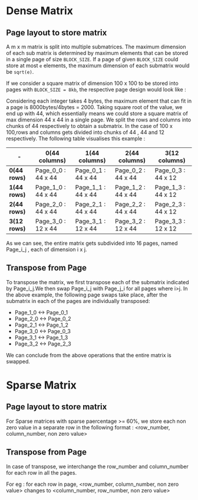 # Dense Matrix
## Page layout to store matrix
A m x m matrix is split into multiple submatrices. The maximum dimension of each sub matrix is determined by maximum elements that can be stored in a single page of size ```BLOCK_SIZE```. If a page of given ```BLOCK_SIZE``` could store at most ``` e ``` elements, the maximum dimension of each submatrix would be ```sqrt(e)```. 

If we consider a square matrix of dimension 100 x 100 to be stored into pages with ```BLOCK_SIZE = 8kb```, the respective page design would look like : 

Considering each integer takes 4 bytes, the maximum element that can fit in a page is 8000bytes/4bytes = 2000. Taking square root of the value, we end up with 44, which essentially means we could store a square matrix of max dimension 44 x 44 in a single page. We split the rows and columns into chunks of 44 respectively to obtain a submatrix. In the case of 100 x 100,rows and columns gets divided into chunks of 44 , 44 and 12 respectively. The following table visualises this example :


| -                   |  0(44 columns)    |  1(44 columns)  |   2(44 columns) |   3(12 columns) | 
| -----------         | -----------       | -----------     | -----------     |-----------      |
| **0(44 rows)**      | Page_0_0 : 44 x 44 |Page_0_1 : 44 x 44|Page_0_2 : 44 x 44|Page_0_3 : 44 x 12|
| **1(44 rows)**      | Page_1_0 : 44 x 44 |Page_1_1 : 44 x 44|Page_1_2 : 44 x 44|Page_1_3 : 44 x 12|
| **2(44 rows)**      | Page_2_0 : 44 x 44 |Page_2_1 : 44 x 44|Page_2_2 : 44 x 44|Page_2_3 : 44 x 12|
| **3(12 rows)**      | Page_3_0 : 12 x 44 |Page_3_1 : 12 x 44|Page_3_2 : 12 x 44|Page_3_3 : 12 x 12|

As we can see, the entire matrix gets subdivided into 16 pages, named Page_i_j , each of dimension i x j.

## Transpose from Page
To transpose the matrix, we first transpose each of the submatrix indicated by Page_i_j.We then swap Page_i_j with Page_j_i for all pages where i>j.
In the above example, the following page swaps take place, after the submatrix in each of the pages are individually transposed:
* Page_1_0 <-> Page_0_1
* Page_2_0 <-> Page_0_2
* Page_2_1 <-> Page_1_2
* Page_3_0 <-> Page_0_3
* Page_3_1 <-> Page_1_3
* Page_3_2 <-> Page_2_3

We can conclude from the above operations that the entire matrix is swapped.

# Sparse Matrix
## Page layout to store matrix
For Sparse matrices with sparse paercentage >= 60%, we store each non zero value in a separate row in the following format :
<row_number, column_number, non zero value>

## Transpose from Page
In case of transpose, we interchange the row_number and column_number for each row in all the pages.

For eg :
for each row in page,
<row_number, column_number, non zero value> changes to <column_number, row_number, non zero value>